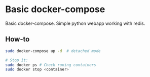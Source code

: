 # Basic docker-compose

Basic docker-compose. Simple python webapp working with redis.

## How-to

```bash
sudo docker-compose up -d  # detached mode

# Stop it:
sudo docker ps # Check runing containers
sudo docker stop <container>
```